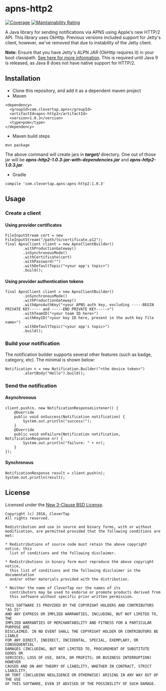 # apns-http2

[![Coverage](https://sonarcloud.io/api/project_badges/measure?project=CleverTap_apns-http2&metric=coverage)](https://sonarcloud.io/dashboard?id=CleverTap_apns-http2) [![Maintainability Rating](https://sonarcloud.io/api/project_badges/measure?project=CleverTap_apns-http2&metric=sqale_rating)](https://sonarcloud.io/dashboard?id=CleverTap_apns-http2)

A Java library for sending notifications via APNS using Apple's new HTTP/2 API.
This library uses OkHttp.
Previous versions included support for Jetty's client,
however, we've removed that due to instability of the Jetty client.

**Note:** Ensure that you have Jetty's ALPN JAR (OkHttp requires it) in your boot classpath. [See here for more information](http://www.eclipse.org/jetty/documentation/current/alpn-chapter.html).
This is required until Java 9 is released, as Java 8 does not have native support for HTTP/2.

## Installation
- Clone this repository, and add it as a dependent maven project
- Maven
```
<dependency>
  <groupId>com.clevertap.apns</groupId>
  <artifactId>apns-http2</artifactId>
  <version>1.0.3</version>
  <type>pom</type>
</dependency>
```
- Maven build steps
```
mvn package
```
The above command will create jars in ***target/*** directory. One out of those jar will be ***apns-http2-1.0.3-jar-with-dependencies.jar*** and ***apns-http2-1.0.3.jar***.


- Gradle  
```
compile 'com.clevertap.apns:apns-http2:1.0.3'
```

## Usage

### Create a client

#### Using provider certificates

```
FileInputStream cert = new FileInputStream("/path/to/certificate.p12");
final ApnsClient client = new ApnsClientBuilder()
        .withProductionGateway()
        .inSynchronousMode()
        .withCertificate(cert)
        .withPassword("")
        .withDefaultTopic("<your app's topic>")
        .build();
```

#### Using provider authentication tokens
```
final ApnsClient client = new ApnsClientBuilder()
        .inSynchronousMode()
        .withProductionGateway()
        .withApnsAuthKey("<your APNS auth key, excluding -----BEGIN PRIVATE KEY----- and -----END PRIVATE KEY----->")
        .withTeamID("<your team ID here>")
        .withKeyID("<your key ID here, present in the auth key file name>")
        .withDefaultTopic("<your app's topic>")
        .build();
```

### Build your notification
The notification builder supports several other features (such as badge, category, etc).
The minimal is shown below:

```
Notification n = new Notification.Builder("<the device token>")
        .alertBody("Hello").build();

```

### Send the notification

#### Asynchronous
 
```
client.push(n, new NotificationResponseListener() {
    @Override
    public void onSuccess(Notification notification) {
        System.out.println("success!");
    }
    @Override
    public void onFailure(Notification notification, NotificationResponse nr) {
        System.out.println("failure: " + nr);
    }
});
```

#### Synchronous

```
NotificationResponse result = client.push(n);
System.out.println(result);
```

## License
Licensed under the [New 3-Clause BSD License](http://opensource.org/licenses/BSD-3-Clause).

```
Copyright (c) 2016, CleverTap
All rights reserved.

Redistribution and use in source and binary forms, with or without
modification, are permitted provided that the following conditions are met:

* Redistributions of source code must retain the above copyright notice, this
  list of conditions and the following disclaimer.

* Redistributions in binary form must reproduce the above copyright notice,
  this list of conditions and the following disclaimer in the documentation
  and/or other materials provided with the distribution.

* Neither the name of CleverTap nor the names of its
  contributors may be used to endorse or promote products derived from
  this software without specific prior written permission.

THIS SOFTWARE IS PROVIDED BY THE COPYRIGHT HOLDERS AND CONTRIBUTORS "AS IS"
AND ANY EXPRESS OR IMPLIED WARRANTIES, INCLUDING, BUT NOT LIMITED TO, THE
IMPLIED WARRANTIES OF MERCHANTABILITY AND FITNESS FOR A PARTICULAR PURPOSE ARE
DISCLAIMED. IN NO EVENT SHALL THE COPYRIGHT HOLDER OR CONTRIBUTORS BE LIABLE
FOR ANY DIRECT, INDIRECT, INCIDENTAL, SPECIAL, EXEMPLARY, OR CONSEQUENTIAL
DAMAGES (INCLUDING, BUT NOT LIMITED TO, PROCUREMENT OF SUBSTITUTE GOODS OR
SERVICES; LOSS OF USE, DATA, OR PROFITS; OR BUSINESS INTERRUPTION) HOWEVER
CAUSED AND ON ANY THEORY OF LIABILITY, WHETHER IN CONTRACT, STRICT LIABILITY,
OR TORT (INCLUDING NEGLIGENCE OR OTHERWISE) ARISING IN ANY WAY OUT OF THE USE
OF THIS SOFTWARE, EVEN IF ADVISED OF THE POSSIBILITY OF SUCH DAMAGE.
```

